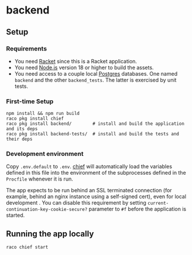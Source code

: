 # backend

## Setup

### Requirements

* You need [Racket] since this is a Racket application.
* You need [Node.js] version 18 or higher to build the assets.
* You need access to a couple local [Postgres] databases.  One named
  `backend` and the other `backend_tests`.  The latter is
  exercised by unit tests.

### First-time Setup

    npm install && npm run build
    raco pkg install chief
    raco pkg install backend/        # install and build the application and its deps
    raco pkg install backend-tests/  # install and build the tests and their deps

### Development environment

Copy `.env.default` to `.env`.  [chief] will automatically load the
variables defined in this file into the environment of the
subprocesses defined in the `Procfile` whenever it is run.

The app expects to be run behind an SSL terminated connection (for
example, behind an nginx instance using a self-signed cert), even for
local development .  You can disable this requirement by setting
`current-continuation-key-cookie-secure?` parameter to `#f` before the
application is started.

## Running the app locally

    raco chief start


[Postgres]: https://www.postgresql.org/
[Racket]: https://racket-lang.org/
[Node.js]: https://nodejs.org/en/
[argon2]: https://www.argon2.com/
[chief]: https://github.com/Bogdanp/racket-chief
